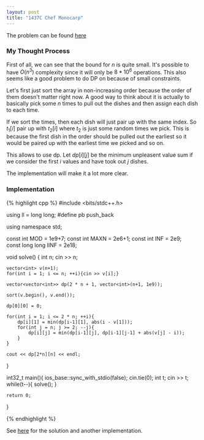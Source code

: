 ```yaml
---
layout: post
title: "1437C Chef Monocarp"
---
```

The problem can be found [here](https://codeforces.com/problemset/problem/1437/C)

### My Thought Process 
First of all, we can see that the bound for $n$ is quite small. It's possible to have $O(n^3)$ complexity since it will only be $8 * 10^6$ operations. This also seems like a good problem to do DP on because of small constraints.

Let's first just sort the array in non-increasing order because the order of them doesn't matter right now. A good way to think about it is actually to basically pick some $n$ times to pull out the dishes and then assign each dish to each time. 

If we sort the times, then each dish will just pair up with the same index. So $t_1[i]$ pair up with $t_2[i]$ where $t_2$ is just some random times we pick. This is because the first dish in the order should be pulled out the earliest so it would be paired up with the earliest time we picked and so on. 

This allows to use dp. Let $dp[i][j]$ be the minimum unpleasent value sum if we consider the first $i$ values and have took out $j$ dishes.

The implementation will make it a lot more clear.

### Implementation  

{% highlight cpp %}
#include <bits/stdc++.h>

using ll = long long;
#define pb push_back

using namespace std;

const int MOD = 1e9+7;
const int MAXN = 2e6+1;
const int INF = 2e9;    
const long long IINF = 2e18;

void solve() { 
    int n;
    cin >> n;

    vector<int> v(n+1);
    for(int i = 1; i <= n; ++i){cin >> v[i];}

    vector<vector<int>> dp(2 * n + 1, vector<int>(n+1, 1e9));

    sort(v.begin(), v.end());

    dp[0][0] = 0;

    for(int i = 1; i <= 2 * n; ++i){
        dp[i][1] = min(dp[i-1][1], abs(i - v[1]));
        for(int j = n; j >= 2; --j){
            dp[i][j] = min(dp[i-1][j], dp[i-1][j-1] + abs(v[j] - i));
        }
    }

    cout << dp[2*n][n] << endl;
}

int32_t main(){
    ios_base::sync_with_stdio(false);
    cin.tie(0);
    int t;
    cin >> t;
    while(t--){
        solve();
    }

    return 0;
}

{% endhighlight %}


See [here](https://codeforces.com/blog/entry/84149) for the solution and another implementation. 

